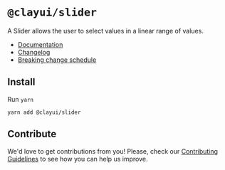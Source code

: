 # `@clayui/slider`

A Slider allows the user to select values in a linear range of values.

-   [Documentation](https://clayui.com/docs/components/slider.html)
-   [Changelog](./CHANGELOG.md)
-   [Breaking change schedule](./BREAKING.md)

## Install

Run `yarn`

```shell
yarn add @clayui/slider
```

## Contribute

We'd love to get contributions from you! Please, check our [Contributing Guidelines](https://github.com/liferay/clay/blob/master/CONTRIBUTING.md) to see how you can help us improve.
